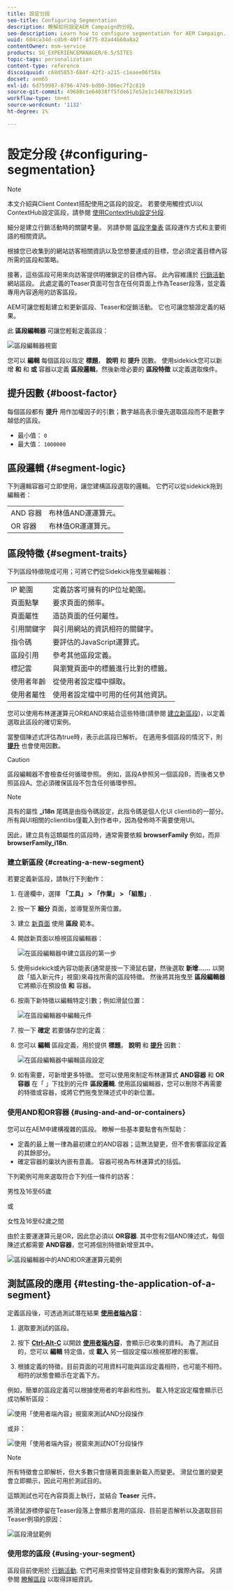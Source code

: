 ```yaml
---
title: 設定分段
seo-title: Configuring Segmentation
description: 瞭解如何設定AEM Campaign的分段。
seo-description: Learn how to configure segmentation for AEM Campaign.
uuid: 604ca34d-cdb9-49ff-8f75-02a44b60a8a2
contentOwner: msm-service
products: SG_EXPERIENCEMANAGER/6.5/SITES
topic-tags: personalization
content-type: reference
discoiquuid: c68d5853-684f-42f2-a215-c1eaee06f58a
docset: aem65
exl-id: 6d759907-8796-4749-bd80-306ec7f2c819
source-git-commit: 49688c1e64038ff5fde617e52e1c14878e3191e5
workflow-type: tm+mt
source-wordcount: '1132'
ht-degree: 1%

---
```



# 設定分段 {#configuring-segmentation}

>[!NOTE]
>
>本文介紹與Client Context搭配使用之區段的設定。 若要使用觸控式UI以ContextHub設定區段，請參閱 [使用ContextHub設定分段](/help/sites-administering/segmentation.md).

細分是建立行銷活動時的關鍵考量。 另請參閱 [區段字彙表](/help/sites-authoring/segmentation-overview.md) 區段運作方式和主要術語的相關資訊。

根據您已收集到的網站訪客相關資訊以及您想要達成的目標，您必須定義目標內容所需的區段和策略。

接著，這些區段可用來向訪客提供明確鎖定的目標內容。 此內容維護於 [行銷活動](/help/sites-classic-ui-authoring/classic-personalization-campaigns.md) 網站區段。 此處定義的Teaser頁面可包含在任何頁面上作為Teaser段落，並定義專用內容適用的訪客區段。

AEM可讓您輕鬆建立和更新區段、Teaser和促銷活動。 它也可讓您驗證定義的結果。

此 **區段編輯器** 可讓您輕鬆定義區段：

![區段編輯器視窗](assets/segmenteditor.png)

您可以 **編輯** 每個區段以指定 **標題**， **說明** 和 **提升** 因數。 使用sidekick您可以新增 **和** 和 **或** 容器以定義 **區段邏輯**，然後新增必要的 **區段特徵** 以定義選取條件。

## 提升因數 {#boost-factor}

每個區段都有 **提升** 用作加權因子的引數；數字越高表示優先選取區段而不是數字越低的區段。

* 最小值： `0`
* 最大值： `1000000`

## 區段邏輯 {#segment-logic}

下列邏輯容器可立即使用，讓您建構區段選取的邏輯。 它們可以從sidekick拖到編輯者：

<table>
 <tbody>
  <tr>
   <td> AND 容器<br /> </td>
   <td> 布林值AND運運算元。<br /> </td>
  </tr>
  <tr>
   <td> OR 容器<br /> </td>
   <td> 布林值OR運運算元。</td>
  </tr>
 </tbody>
</table>

## 區段特徵 {#segment-traits}

下列區段特徵現成可用；可將它們從Sidekick拖曳至編輯器：

<table>
 <tbody>
  <tr>
   <td> IP 範圍<br /> </td>
   <td>定義訪客可擁有的IP位址範圍。<br /> </td>
  </tr>
  <tr>
   <td> 頁面點擊<br /> </td>
   <td>要求頁面的頻率。 <br /> </td>
  </tr>
  <tr>
   <td> 頁面屬性<br /> </td>
   <td>造訪頁面的任何屬性。<br /> </td>
  </tr>
  <tr>
   <td> 引用關鍵字<br /> </td>
   <td>與引用網站的資訊相符的關鍵字。 <br /> </td>
  </tr>
  <tr>
   <td> 指令碼</td>
   <td>要評估的JavaScript運算式。<br /> </td>
  </tr>
  <tr>
   <td> 區段引用 <br /> </td>
   <td>參考其他區段定義。<br /> </td>
  </tr>
  <tr>
   <td> 標記雲<br /> </td>
   <td>與瀏覽頁面中的標籤進行比對的標籤。<br /> </td>
  </tr>
  <tr>
   <td> 使用者年齡<br /> </td>
   <td>從使用者設定檔中擷取。<br /> </td>
  </tr>
  <tr>
   <td> 使用者屬性<br /> </td>
   <td>使用者設定檔中可用的任何其他資訊。 </td>
  </tr>
 </tbody>
</table>

您可以使用布林運運算元OR和AND來結合這些特徵(請參閱 [建立新區段](#creating-a-new-segment))，以定義選取此區段的確切案例。

當整個陳述式評估為true時，表示此區段已解析。 在適用多個區段的情況下，則 **[提升](/help/sites-administering/campaign-segmentation.md#boost-factor)** 也會使用因數。

>[!CAUTION]
>
>區段編輯器不會檢查任何循環參照。 例如，區段A參照另一個區段B，而後者又參照區段A。您必須確保區段不包含任何循環參照。

>[!NOTE]
>
>具有的屬性 **_i18n** 尾碼是由指令碼設定，此指令碼是個人化UI clientlib的一部分。 所有與UI相關的clientlibs僅載入到作者中，因為發佈時不需要使用UI。
>
>因此，建立具有這類屬性的區段時，通常需要依賴 **browserFamily** 例如，而非 **browserFamily_i18n**.

### 建立新區段 {#creating-a-new-segment}

若要定義新區段，請執行下列動作：

1. 在邊欄中，選擇 **「工具」 > 「作業」 > 「組態」**.
1. 按一下 **細分** 頁面，並導覽至所需位置。
1. 建立 [新頁面](/help/sites-authoring/editing-content.md#creatinganewpage) 使用 **區段** 範本。
1. 開啟新頁面以檢視區段編輯器：

   ![在區段編輯器中建立區段的第一步](assets/screen_shot_2012-02-02at101726am.png)

1. 使用sidekick或內容功能表(通常是按一下滑鼠右鍵，然後選取 **新增……** 以開啟「插入新元件」視窗)來尋找所需的區段特徵。 然後將其拖曳至 **區段編輯器** 它將顯示在預設值 **和** 容器。
1. 按兩下新特徵以編輯特定引數；例如滑鼠位置：

   ![在區段編輯器中編輯元件](assets/screen_shot_2012-02-02at103135am.png)

1. 按一下 **確定** 若要儲存您的定義：
1. 您可以 **編輯** 區段定義，用於提供 **標題**， **說明** 和 **[提升](#boost-factor)** 因數：

   ![在區段編輯器中編輯區段設定](assets/screen_shot_2012-02-02at103547am.png)

1. 如有需要，可新增更多特徵。 您可以使用來制定布林運算式 **AND容器** 和 **OR容器** 在「 」下找到的元件 **區段邏輯**. 使用區段編輯器，您可以刪除不再需要的特徵或容器，或將它們拖曳至陳述式中的新位置。

### 使用AND和OR容器 {#using-and-and-or-containers}

您可以在AEM中建構複雜的區段。 瞭解一些基本要點會有所幫助：

* 定義的最上層一律為最初建立的AND容器；這無法變更，但不會影響區段定義的其餘部分。
* 確定容器的巢狀內嵌有意義。 容器可視為布林運算式的括弧。

下列範例可用來選取符合下列任一條件的訪客：

男性及16至65歲

或

女性及16至62歲之間

由於主要運運算元是OR，因此您必須以 **OR容器**. 其中您有2個AND陳述式，每個陳述式都需要 **AND容器**，您可將個別特徵新增至其中。

![區段編輯器中的AND和OR運運算元範例](assets/screen_shot_2012-02-02at105145am.png)

## 測試區段的應用 {#testing-the-application-of-a-segment}

定義區段後，可透過測試潛在結果 **[使用者端內容](/help/sites-administering/client-context.md)**：

1. 選取要測試的區段。
1. 按下 **[Ctrl-Alt-C](/help/sites-authoring/page-authoring.md#keyboardshortcuts)** 以開啟 **[使用者端內容](/help/sites-administering/client-context.md)**，會顯示已收集的資料。 為了測試目的，您可以 **編輯** 特定值，或 **載入** 另一個設定檔以檢視那裡的影響。

1. 根據定義的特徵，目前頁面的可用資料可能與區段定義相符，也可能不相符。 相符的狀態會顯示在定義下方。

例如，簡單的區段定義可以根據使用者的年齡和性別。 載入特定設定檔會顯示已成功解析區段：

![使用「使用者端內容」視窗來測試AND分段操作](assets/screen_shot_2012-02-02at105926am.png)

或非：

![使用「使用者端內容」視窗來測試NOT分段操作](assets/screen_shot_2012-02-02at110019am.png)

>[!NOTE]
>
>所有特徵會立即解析，但大多數只會隨著頁面重新載入而變更。 滑鼠位置的變更會立即顯示，因此可用於測試目的。

這類測試也可在內容頁面上執行，並結合 **Teaser** 元件。

將滑鼠游標停留在Teaser段落上會顯示套用的區段、目前是否解析以及選取目前Teaser例項的原因：

![區段滑鼠範例](assets/chlimage_1-47.png)

### 使用您的區段 {#using-your-segment}

區段目前使用於 [行銷活動](/help/sites-classic-ui-authoring/classic-personalization-campaigns.md). 它們可用來控管特定目標對象看到的實際內容。 另請參閱 [瞭解區段](/help/sites-authoring/segmentation-overview.md) 以取得詳細資訊。

